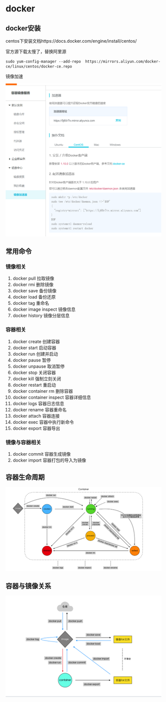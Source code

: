 # docker

## docker安装

centos下安装文档https://docs.docker.com/engine/install/centos/

官方源下载太慢了，替换阿里源

```
sudo yum-config-manager --add-repo  https://mirrors.aliyun.com/docker-ce/linux/centos/docker-ce.repo
```

镜像加速

![image-20200801214939102](../assets/image-20200801214939102.png)

## 常用命令

### 镜像相关

1. docker pull   拉取镜像
2. docker rmi   删除镜像
3. docker save  备份镜像
4. docker load  备份还原
5. docker tag  重命名
6. docker image inspect  镜像信息
7. docker history  镜像分层信息

### 容器相关

1. docker create  创建容器
2. docker start  启动容器
3. docker run  创建并启动
4. docker pause 暂停
5. docker unpause  取消暂停
6. docker stop  关闭容器
7. docker kill  强制立刻关闭
8. docker restart  重启动
9. docker container rm  删除容器
10. docker container inspect  容器详细信息
11. docker logs  容器日志信息
12. docker rename  容器重命名
13. docker attach  容器连接
14. docker exec  容器中执行新命令
15. docker export  容器导出

### 镜像与容器相关

1. docker commit  容器生成镜像
2. docker import  容器打包的导入为镜像



## 容器生命周期

![image-20200801222236631](../assets/image-20200801222236631.png)

## 容器与镜像关系

![image-20200801222409321](../assets/image-20200801222409321.png)